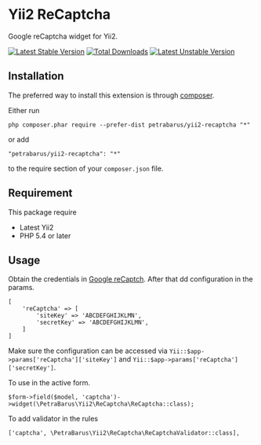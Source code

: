 # Yii2 ReCaptcha

Google reCaptcha widget for Yii2.

[![Latest Stable Version](https://poser.pugx.org/petrabarus/yii2-recaptcha/v/stable.svg)](https://packagist.org/packages/petrabarus/yii2-recaptcha)
[![Total Downloads](https://poser.pugx.org/petrabarus/yii2-recaptcha/downloads.svg)](https://packagist.org/packages/petrabarus/yii2-recaptcha)
[![Latest Unstable Version](https://poser.pugx.org/petrabarus/yii2-recaptcha/v/unstable.svg)](https://packagist.org/packages/petrabarus/yii2-recaptcha)

## Installation

The preferred way to install this extension is through [composer](http://getcomposer.org/download/).

Either run

```
php composer.phar require --prefer-dist petrabarus/yii2-recaptcha "*"
```

or add

```
"petrabarus/yii2-recaptcha": "*"
```

to the require section of your `composer.json` file.

## Requirement

This package require

- Latest Yii2
- PHP 5.4 or later

## Usage

Obtain the credentials in [Google reCaptch](https://www.google.com/recaptcha).
After that dd configuration in the params.

```
[
    'reCaptcha' => [
        'siteKey' => 'ABCDEFGHIJKLMN',
        'secretKey' => 'ABCDEFGHIJKLMN',
    ]
]
```

Make sure the configuration can be accessed via `Yii::$app->params['reCaptcha']['siteKey']`
and `Yii::$app->params['reCaptcha']['secretKey']`.

To use in the active form.

```
$form->field($model, 'captcha')->widget(\PetraBarus\Yii2\ReCaptcha\ReCaptcha::class);
```

To add validator in the rules

```
['captcha', \PetraBarus\Yii2\ReCaptcha\ReCaptchaValidator::class],
```
